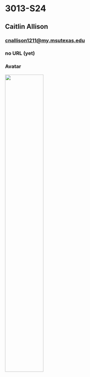 # 3013-S24
## Caitlin Allison
### cnallison1211@my.msutexas.edu
### no URL (yet)

### Avatar 
<img src="/master/3013-Algorithms-Allison/avatar.jpg" width="50%">
